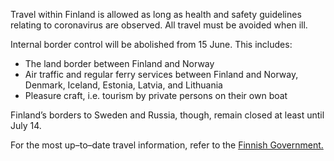 Travel within Finland is allowed as long as health and safety guidelines relating to coronavirus are observed. All travel must be avoided when ill. 

Internal border control will be abolished from 15 June. This includes: 

- The land border between Finland and Norway 
- Air traffic and regular ferry services between Finland and Norway, Denmark, Iceland, Estonia, Latvia, and Lithuania 
- Pleasure craft, i.e. tourism by private persons on their own boat 

Finland’s borders to Sweden and Russia, though, remain closed at least until July 14.

For the most up–to–date travel information, refer to the [Finnish Government.](https://valtioneuvosto.fi/en/information-on-coronavirus/current-restrictions)

